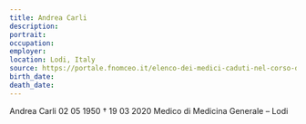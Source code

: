 ```yaml
---
title: Andrea Carli
description: 
portrait: 
occupation: 
employer: 
location: Lodi, Italy
source: https://portale.fnomceo.it/elenco-dei-medici-caduti-nel-corso-dellepidemia-di-covid-19/
birth_date: 
death_date: 
---
```



Andrea Carli 02 05 1950 † 19 03 2020
Medico di Medicina Generale  – Lodi